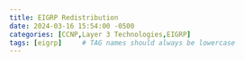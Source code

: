 ```yaml
---
title: EIGRP Redistribution
date: 2024-03-16 15:54:00 -0500
categories: [CCNP,Layer 3 Technologies,EIGRP]
tags: [eigrp]     # TAG names should always be lowercase
---
```

